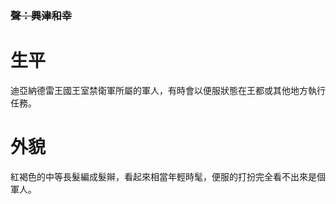 <!-- TITLE: 皮諾德 -->
<!-- SUBTITLE: 『你們好，我有來自拉斐爾的口信……』 -->
### ~~聲：興津和幸~~
# 生平
迪亞納德雷王國王室禁衛軍所屬的軍人，有時會以便服狀態在王都或其他地方執行任務。
# 外貌
紅褐色的中等長髮編成髮辮，看起來相當年輕時髦，便服的打扮完全看不出來是個軍人。